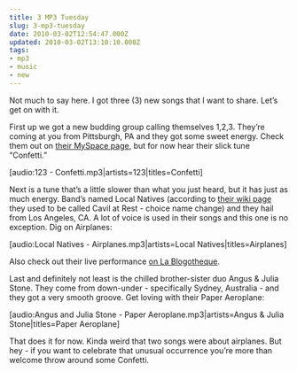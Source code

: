 ```yaml
---
title: 3 MP3 Tuesday
slug: 3-mp3-tuesday
date: 2010-03-02T12:54:47.000Z
updated: 2010-03-02T13:10:10.000Z
tags:
- mp3
- music
- new
---
```


Not much to say here.  I got three (3) new songs that I want to share.  Let’s get on with it.

First up we got a new budding group calling themselves 1,2,3.  They’re coming at you from Pittsburgh, PA and they got some sweet energy.  Check them out on <a href="http://www.myspace.com/1comma2comma3">their MySpace page</a>, but for now hear their slick tune “Confetti.”

[audio:123 - Confetti.mp3|artists=123|titles=Confetti]

Next is a tune that’s a little slower than what you just heard, but it has just as much energy.  Band’s named Local Natives (according to <a href="http://en.wikipedia.org/wiki/Local_Natives">their wiki page</a> they used to be called Cavil at Rest - choice name change) and they hail from Los Angeles, CA.  A lot of voice is used in their songs and this one is no exception.  Dig on Airplanes:

[audio:Local Natives - Airplanes.mp3|artists=Local Natives|titles=Airplanes]

Also check out their live performance <a href="http://liveweb.arte.tv/fr/video/Route_du_Rock_d_Hiver_Off__2___Local_Natives/">on La Blogotheque</a>.

Last and definitely not least is the chilled brother-sister duo Angus &amp; Julia Stone.  They come from down-under - specifically Sydney, Australia - and they got a very smooth groove.  Get loving with their Paper Aeroplane:

[audio:Angus and Julia Stone - Paper Aeroplane.mp3|artists=Angus &amp; Julia Stone|titles=Paper Aeroplane]

That does it for now.  Kinda weird that two songs were about airplanes.  But hey - if you want to celebrate that unusual occurrence you’re more than welcome throw around some Confetti.
